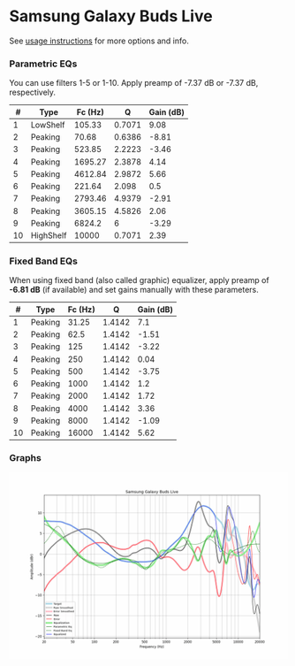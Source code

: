 # Samsung Galaxy Buds Live
See [usage instructions](https://github.com/jaakkopasanen/AutoEq#usage) for more options and info.

### Parametric EQs
You can use filters 1-5 or 1-10. Apply preamp of -7.37 dB or -7.37 dB, respectively.

|   # | Type      |   Fc (Hz) |      Q |   Gain (dB) |
|-----|-----------|-----------|--------|-------------|
|   1 | LowShelf  |    105.33 | 0.7071 |        9.08 |
|   2 | Peaking   |     70.68 | 0.6386 |       -8.81 |
|   3 | Peaking   |    523.85 | 2.2223 |       -3.46 |
|   4 | Peaking   |   1695.27 | 2.3878 |        4.14 |
|   5 | Peaking   |   4612.84 | 2.9872 |        5.66 |
|   6 | Peaking   |    221.64 | 2.098  |        0.5  |
|   7 | Peaking   |   2793.46 | 4.9379 |       -2.91 |
|   8 | Peaking   |   3605.15 | 4.5826 |        2.06 |
|   9 | Peaking   |   6824.2  | 6      |       -3.29 |
|  10 | HighShelf |  10000    | 0.7071 |        2.39 |

### Fixed Band EQs
When using fixed band (also called graphic) equalizer, apply preamp of **-6.81 dB** (if available) and set gains manually with these parameters.

|   # | Type    |   Fc (Hz) |      Q |   Gain (dB) |
|-----|---------|-----------|--------|-------------|
|   1 | Peaking |     31.25 | 1.4142 |        7.1  |
|   2 | Peaking |     62.5  | 1.4142 |       -1.51 |
|   3 | Peaking |    125    | 1.4142 |       -3.22 |
|   4 | Peaking |    250    | 1.4142 |        0.04 |
|   5 | Peaking |    500    | 1.4142 |       -3.75 |
|   6 | Peaking |   1000    | 1.4142 |        1.2  |
|   7 | Peaking |   2000    | 1.4142 |        1.72 |
|   8 | Peaking |   4000    | 1.4142 |        3.36 |
|   9 | Peaking |   8000    | 1.4142 |       -1.09 |
|  10 | Peaking |  16000    | 1.4142 |        5.62 |

### Graphs
![](./Samsung%20Galaxy%20Buds%20Live.png)
